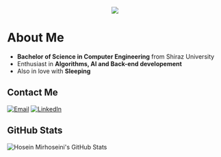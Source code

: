 <p align="center">
  <a href="https://github.com/hoseinmrh"><img src="https://readme-typing-svg.herokuapp.com?lines=Hi,+I'm+Hosein!;&center=true&width=500&height=50"></a>
</p>

# About Me
- **Bachelor of Science in Computer Engineering** from Shiraz University
- Enthusiast in **Algorithms, AI and Back-end developement**
- Also in love with **Sleeping**


## Contact Me
[![Email](https://img.shields.io/badge/Email-%23D14836.svg?logo=gmail&logoColor=white)](mailto:hoseinmirhoseini64@gmail.com) [![LinkedIn](https://img.shields.io/badge/LinkedIn-%230077B5.svg?logo=linkedin&logoColor=white)](https://www.linkedin.com/in/hoseinmirhoseini/)



## GitHub Stats
![Hosein Mirhoseini's GitHub Stats](https://github-readme-stats.vercel.app/api?username=hoseinmrh&hide_border=true&theme=dracula)

